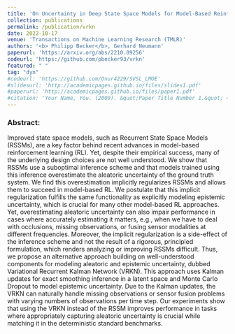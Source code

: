 ```yaml
---
title: 'On Uncertainty in Deep State Space Models for Model-Based Reinforcement Learning'
collection: publications
permalink: /publication/vrkn
date: 2022-10-17
venue: 'Transactions on Machine Learning Research (TMLR)'
authors: '<b> Philipp Becker</b>, Gerhard Neumann'
paperurl: 'https://arxiv.org/abs/2210.09256'
codeurl: 'https://github.com/pbecker93/vrkn'
featured: " " 
tag: "dyn"
#codeurl: 'https://github.com/Onur4229/SVSL_LMOE'
#slidesurl: 'http://academicpages.github.io/files/slides1.pdf'
#paperurl: 'http://academicpages.github.io/files/paper1.pdf'
#citation: 'Your Name, You. (2009). &quot;Paper Title Number 1.&quot; <i>Journal 1</i>. 1(1).'
---
```


<p>
<h3> Abstract: </h3>
Improved state space models, such as Recurrent State Space Models (RSSMs), are a key factor behind recent advances in model-based reinforcement learning (RL). Yet, despite their empirical success, many of the underlying design choices are not well understood. We show that RSSMs use a suboptimal inference scheme and that models trained using this inference overestimate the aleatoric uncertainty of the ground truth system. We find this overestimation implicitly regularizes RSSMs and allows them to succeed in model-based RL. We postulate that this implicit regularization fulfills the same functionality as explicitly modeling epistemic uncertainty, which is crucial for many other model-based RL approaches. Yet, overestimating aleatoric uncertainty can also impair performance in cases where accurately estimating it matters, e.g., when we have to deal with occlusions, missing observations, or fusing sensor modalities at different frequencies. Moreover, the implicit regularization is a side-effect of the inference scheme and not the result of a rigorous, principled formulation, which renders analyzing or improving RSSMs difficult. Thus, we propose an alternative approach building on well-understood components for modeling aleatoric and epistemic uncertainty, dubbed Variational Recurrent Kalman Network (VRKN). This approach uses Kalman updates for exact smoothing inference in a latent space and Monte Carlo Dropout to model epistemic uncertainty. Due to the Kalman updates, the VRKN can naturally handle missing observations or sensor fusion problems with varying numbers of observations per time step. Our experiments show that using the VRKN instead of the RSSM improves performance in tasks where appropriately capturing aleatoric uncertainty is crucial while matching it in the deterministic standard benchmarks.
</p>
